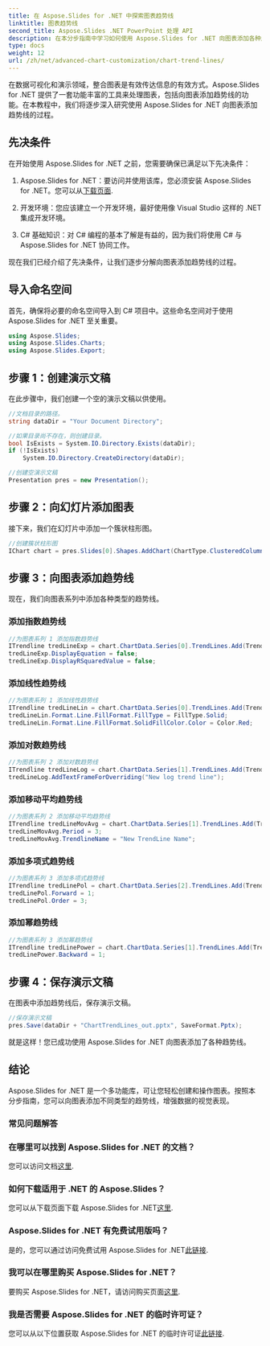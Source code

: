 ```yaml
---
title: 在 Aspose.Slides for .NET 中探索图表趋势线
linktitle: 图表趋势线
second_title: Aspose.Slides .NET PowerPoint 处理 API
description: 在本分步指南中学习如何使用 Aspose.Slides for .NET 向图表添加各种趋势线。轻松提高您的数据可视化技能！
type: docs
weight: 12
url: /zh/net/advanced-chart-customization/chart-trend-lines/
---
```


在数据可视化和演示领域，整合图表是有效传达信息的有效方式。Aspose.Slides for .NET 提供了一套功能丰富的工具来处理图表，包括向图表添加趋势线的功能。在本教程中，我们将逐步深入研究使用 Aspose.Slides for .NET 向图表添加趋势线的过程。 

## 先决条件

在开始使用 Aspose.Slides for .NET 之前，您需要确保已满足以下先决条件：

1.  Aspose.Slides for .NET：要访问并使用该库，您必须安装 Aspose.Slides for .NET。您可以从[下载页面](https://releases.aspose.com/slides/net/).

2. 开发环境：您应该建立一个开发环境，最好使用像 Visual Studio 这样的 .NET 集成开发环境。

3. C# 基础知识：对 C# 编程的基本了解是有益的，因为我们将使用 C# 与 Aspose.Slides for .NET 协同工作。

现在我们已经介绍了先决条件，让我们逐步分解向图表添加趋势线的过程。

## 导入命名空间

首先，确保将必要的命名空间导入到 C# 项目中。这些命名空间对于使用 Aspose.Slides for .NET 至关重要。

```csharp
using Aspose.Slides;
using Aspose.Slides.Charts;
using Aspose.Slides.Export;
```

## 步骤 1：创建演示文稿

在此步骤中，我们创建一个空的演示文稿以供使用。

```csharp
//文档目录的路径。
string dataDir = "Your Document Directory";

//如果目录尚不存在，则创建目录。
bool IsExists = System.IO.Directory.Exists(dataDir);
if (!IsExists)
    System.IO.Directory.CreateDirectory(dataDir);

//创建空演示文稿
Presentation pres = new Presentation();
```

## 步骤 2：向幻灯片添加图表

接下来，我们在幻灯片中添加一个簇状柱形图。

```csharp
//创建簇状柱形图
IChart chart = pres.Slides[0].Shapes.AddChart(ChartType.ClusteredColumn, 20, 20, 500, 400);
```

## 步骤 3：向图表添加趋势线

现在，我们向图表系列中添加各种类型的趋势线。

### 添加指数趋势线

```csharp
//为图表系列 1 添加指数趋势线
ITrendline tredLineExp = chart.ChartData.Series[0].TrendLines.Add(TrendlineType.Exponential);
tredLineExp.DisplayEquation = false;
tredLineExp.DisplayRSquaredValue = false;
```

### 添加线性趋势线

```csharp
//为图表系列 1 添加线性趋势线
ITrendline tredLineLin = chart.ChartData.Series[0].TrendLines.Add(TrendlineType.Linear);
tredLineLin.Format.Line.FillFormat.FillType = FillType.Solid;
tredLineLin.Format.Line.FillFormat.SolidFillColor.Color = Color.Red;
```

### 添加对数趋势线

```csharp
//为图表系列 2 添加对数趋势线
ITrendline tredLineLog = chart.ChartData.Series[1].TrendLines.Add(TrendlineType.Logarithmic);
tredLineLog.AddTextFrameForOverriding("New log trend line");
```

### 添加移动平均趋势线

```csharp
//为图表系列 2 添加移动平均趋势线
ITrendline tredLineMovAvg = chart.ChartData.Series[1].TrendLines.Add(TrendlineType.MovingAverage);
tredLineMovAvg.Period = 3;
tredLineMovAvg.TrendlineName = "New TrendLine Name";
```

### 添加多项式趋势线

```csharp
//为图表系列 3 添加多项式趋势线
ITrendline tredLinePol = chart.ChartData.Series[2].TrendLines.Add(TrendlineType.Polynomial);
tredLinePol.Forward = 1;
tredLinePol.Order = 3;
```

### 添加幂趋势线

```csharp
//为图表系列 3 添加幂趋势线
ITrendline tredLinePower = chart.ChartData.Series[1].TrendLines.Add(TrendlineType.Power);
tredLinePower.Backward = 1;
```

## 步骤 4：保存演示文稿

在图表中添加趋势线后，保存演示文稿。

```csharp
//保存演示文稿
pres.Save(dataDir + "ChartTrendLines_out.pptx", SaveFormat.Pptx);
```

就是这样！您已成功使用 Aspose.Slides for .NET 向图表添加了各种趋势线。

## 结论

Aspose.Slides for .NET 是一个多功能库，可让您轻松创建和操作图表。按照本分步指南，您可以向图表添加不同类型的趋势线，增强数据的视觉表现。

### 常见问题解答

### 在哪里可以找到 Aspose.Slides for .NET 的文档？
您可以访问文档[这里](https://reference.aspose.com/slides/net/).

### 如何下载适用于 .NET 的 Aspose.Slides？
您可以从下载页面下载 Aspose.Slides for .NET[这里](https://releases.aspose.com/slides/net/).

### Aspose.Slides for .NET 有免费试用版吗？
是的，您可以通过访问免费试用 Aspose.Slides for .NET[此链接](https://releases.aspose.com/).

### 我可以在哪里购买 Aspose.Slides for .NET？
要购买 Aspose.Slides for .NET，请访问购买页面[这里](https://purchase.aspose.com/buy).

### 我是否需要 Aspose.Slides for .NET 的临时许可证？
您可以从以下位置获取 Aspose.Slides for .NET 的临时许可证[此链接](https://purchase.aspose.com/temporary-license/).